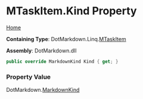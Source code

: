 <a name="_top"></a>

# MTaskItem\.Kind Property

[Home](../../../../README.md#_top)

**Containing Type**: DotMarkdown\.Linq\.[MTaskItem](../README.md#_top)

**Assembly**: DotMarkdown\.dll

```csharp
public override MarkdownKind Kind { get; }
```

### Property Value

DotMarkdown\.[MarkdownKind](../../../MarkdownKind/README.md#_top)

